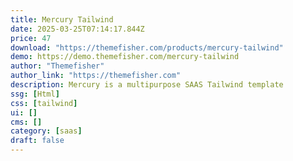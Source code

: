 ```yaml
---
title: Mercury Tailwind
date: 2025-03-25T07:14:17.844Z
price: 47
download: "https://themefisher.com/products/mercury-tailwind"
demo: https://demo.themefisher.com/mercury-tailwind
author: "Themefisher"
author_link: "https://themefisher.com"
description: Mercury is a multipurpose SAAS Tailwind template
ssg: [Html]
css: [tailwind]
ui: []
cms: []
category: [saas]
draft: false
---
```

